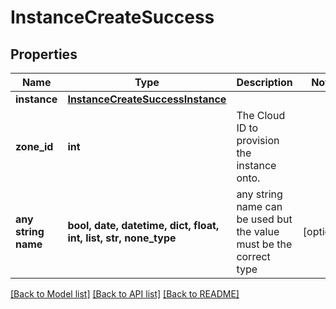 # InstanceCreateSuccess


## Properties
Name | Type | Description | Notes
------------ | ------------- | ------------- | -------------
**instance** | [**InstanceCreateSuccessInstance**](InstanceCreateSuccessInstance.md) |  | 
**zone_id** | **int** | The Cloud ID to provision the instance onto. | 
**any string name** | **bool, date, datetime, dict, float, int, list, str, none_type** | any string name can be used but the value must be the correct type | [optional]

[[Back to Model list]](../README.md#documentation-for-models) [[Back to API list]](../README.md#documentation-for-api-endpoints) [[Back to README]](../README.md)


